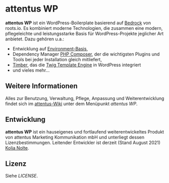 # attentus WP

**attentus WP** ist ein WordPress-Boilerplate basierend auf [Bedrock](https://roots.io/bedrock/) von roots.io. Es kombiniert moderne Technologien, die zusammen eine modern, pflegeleichte und leistungsstarke Basis für WordPress-Projekte jeglicher Art anbietet. Dazu gehören u.a.:

* Entwicklung auf [Environment-Basis](https://symfony.com/components/Dotenv),
* Dependency Manager [PHP Composer](https://getcomposer.org/), der die wichtigsten Plugins und Tools bei jeder Installation gleich mitliefert,
* [Timber](https://github.com/timber/timber), das die [Twig Template Engine](https://twig.symfony.com/) in WordPress integriert
* und vieles mehr...

## Weitere Informationen

Alles zur Benutzung, Verwaltung, Pflege, Anpassung und Weiterentwicklung findet sich im [attentus-Wiki](https://wiki.attentus.com/) unter dem Menüpunkt *attentus WP*.

## Entwicklung

**attentus WP** ist ein hauseigenes und fortlaufend weiterentwickeltes Produkt von attentus Marketing Kommunikation mbH und unterliegt dessen Lizenzbestimmungen. Leitender Entwickler ist derzeit (Stand August 2021) [Kolja Nolte](mailto:nolte@attentus.com).

## Lizenz

Siehe *LICENSE*.
